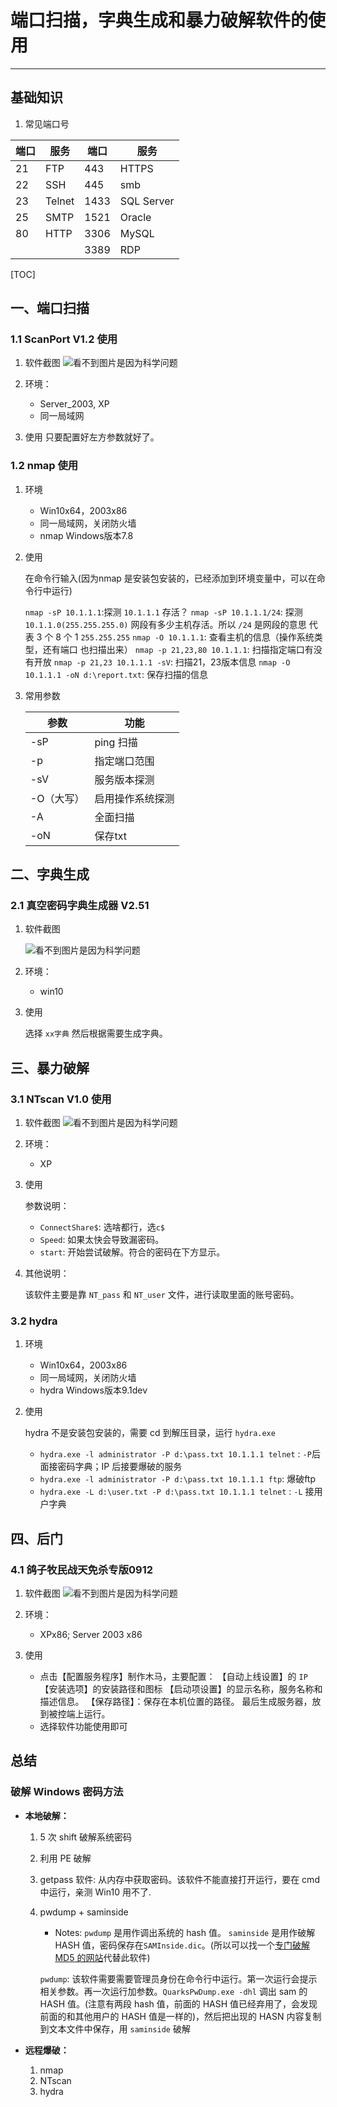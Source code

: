 # 端口扫描，字典生成和暴力破解软件的使用

---

## 基础知识

1. 常见端口号

|端口|服务|端口|服务|
|---|---|---|---|
|21|FTP |443   |HTTPS
|22|SSH |445|smb|
|23|Telnet|1433  |SQL Server|
|25|SMTP|1521|Oracle|
|80|HTTP|3306  | MySQL|
|||3389  | RDP|

[TOC]

## 一、端口扫描

### 1.1 ScanPort V1.2 使用

1. 软件截图
![看不到图片是因为科学问题](https://raw.githubusercontent.com/yiyah/Picture_Material/master/20200517224622.png)

2. 环境：
    * Server_2003, XP
    * 同一局域网

3. 使用
    只要配置好左方参数就好了。

### 1.2 nmap 使用

1. 环境

    * Win10x64，2003x86
    * 同一局域网，关闭防火墙
    * nmap Windows版本7.8

2. 使用

    在命令行输入(因为nmap 是安装包安装的，已经添加到环境变量中，可以在命令行中运行)

    `nmap -sP 10.1.1.1`:探测 `10.1.1.1` 存活？
    `nmap -sP 10.1.1.1/24`: 探测 `10.1.1.0(255.255.255.0)` 网段有多少主机存活。所以 `/24` 是网段的意思 代表 3 个 8 个 1     `255.255.255`
    `nmap -O 10.1.1.1`: 查看主机的信息（操作系统类型，还有端口    也扫描出来）
    `nmap -p 21,23,80 10.1.1.1`: 扫描指定端口有没有开放
    `nmap -p 21,23 10.1.1.1 -sV`: 扫描21，23版本信息
    `nmap -O 10.1.1.1 -oN d:\report.txt`: 保存扫描的信息

3. 常用参数

    |参数|功能|
    |---|---|
    |-sP     | ping 扫描
    |-p       | 指定端口范围
    |-sV      | 服务版本探测
    |-O（大写）| 启用操作系统探测
    |-A        | 全面扫描
    |-oN     | 保存txt

## 二、字典生成

### 2.1 真空密码字典生成器 V2.51

1. 软件截图

    ![看不到图片是因为科学问题](https://raw.githubusercontent.com/yiyah/Picture_Material/master/20200517233454.png)

2. 环境：
    * win10

3. 使用

    选择 `xx字典` 然后根据需要生成字典。

## 三、暴力破解

### 3.1 NTscan V1.0 使用

1. 软件截图
![看不到图片是因为科学问题](https://raw.githubusercontent.com/yiyah/Picture_Material/master/20200517230456.png)

2. 环境：
    * XP

3. 使用

    参数说明：
    * `ConnectShare$`: 选啥都行，选`c$`
    * `Speed`: 如果太快会导致漏密码。
    * `start`: 开始尝试破解。符合的密码在下方显示。

4. 其他说明：

    该软件主要是靠 `NT_pass` 和 `NT_user` 文件，进行读取里面的账号密码。

### 3.2 hydra

1. 环境

    * Win10x64，2003x86
    * 同一局域网，关闭防火墙
    * hydra Windows版本9.1dev

2. 使用

    hydra 不是安装包安装的，需要 cd 到解压目录，运行 `hydra.exe`
    * `hydra.exe -l administrator -P d:\pass.txt 10.1.1.1 telnet` : `-P`后面接密码字典；IP 后接要爆破的服务
    * `hydra.exe -l administrator -P d:\pass.txt 10.1.1.1 ftp`: 爆破ftp
    * `hydra.exe -L d:\user.txt -P d:\pass.txt 10.1.1.1 telnet` : `-L` 接用户字典


## 四、后门

### 4.1 鸽子牧民战天免杀专版0912

1. 软件截图
  ![看不到图片是因为科学问题](https://raw.githubusercontent.com/yiyah/Picture_Material/master/2020-05-24_08-28-11.png)

2. 环境：
    * XPx86; Server 2003 x86

3. 使用
    * 点击【配置服务程序】制作木马，主要配置：
    【自动上线设置】的 `IP`
    【安装选项】的安装路径和图标
    【启动项设置】的显示名称，服务名称和描述信息。
    【保存路径】：保存在本机位置的路径。
    最后生成服务器，放到被控端上运行。
    * 选择软件功能使用即可

## 总结

### 破解 Windows 密码方法

* **本地破解：**

    1. 5 次 shift 破解系统密码
    2. 利用 PE 破解
    3. getpass 软件: 从内存中获取密码。该软件不能直接打开运行，要在 cmd 中运行，亲测 Win10 用不了.
    4. pwdump + saminside

        * Notes: 
        `pwdump` 是用作调出系统的 hash 值。
        `saminside` 是用作破解 HASH 值，密码保存在`SAMInside.dic`。(所以可以找一个[专门破解 MD5 的网站](https://www.cmd5.com/)代替此软件)

        `pwdump`: 该软件需要需要管理员身份在命令行中运行。第一次运行会提示相关参数。再一次运行加参数。`QuarksPwDump.exe -dhl` 调出 sam 的 HASH 值。(注意有两段 hash 值，前面的 HASH 值已经弃用了，会发现前面的和其他用户的 HASH 值是一样的)，然后把出现的 HASN 内容复制到文本文件中保存，用 `saminside` 破解

* **远程爆破：**

    1. nmap
    2. NTscan
    3. hydra